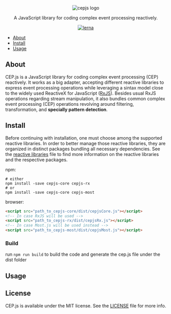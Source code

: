 <p align="center">
    <img src="https://user-images.githubusercontent.com/4553211/57202520-aff1d480-6f7c-11e9-9504-9ae216d7dc12.png" alt="cepjs logo">
</p>

<p align="center">
    A JavaScript library for coding complex event processing reactively.
</p>

<p align="center">
    <a href="https://lerna.js.org/"><img src="https://img.shields.io/badge/maintained%20with-lerna-cc00ff.svg" alt="lerna"></a>
</p>

- [About](#about)
- [Install](#install)
- [Usage](#usage)

## About

CEP.js is a JavaScript library for coding complex event processing (CEP) reactively. It works as a big adapter, accepting different reactive libraries to express event processing operations while leveraging a sintax model close to the widely used ReactiveX for JavaScript ([RxJS](https://github.com/ReactiveX/rxjs)). Besides usual RxJS operations regarding stream manipulation, it also bundles common complex event processing (CEP) operations revolving around filtering, transformation, and **specially pattern detection**.

## Install

Before continuing with installation, one must choose among the supported reactive libraries. In order to better manage those reactive libraries, they are organized in distinct packages bundling all necessary dependencies. See the [reactive libraries]() file to find more information on the reactive libraries and the respective packages.

npm:
```ssh
# either
npm install -save cepjs-core cepjs-rx
# or
npm install -save cepjs-core cepjs-most
```
browser:
```html
<script src="path_to_cepjs-core/dist/cepjsCore.js"></script>
<!-- In case RxJS will be used -->
<script src="path_to_cepjs-rx/dist/cepjsRx.js"></script>
<!-- In case Most.js will be used instead -->
<script src="path_to_cepjs-most/dist/cepjsMost.js"></script>
```
### Build
run `npm run build` to build the code and generate the cep.js file under the dist folder

## Usage

## License
CEP.js is available under the MIT license. See the [LICENSE](https://github.com/RxCEP/cepjs/blob/master/LICENSE) file for more info.